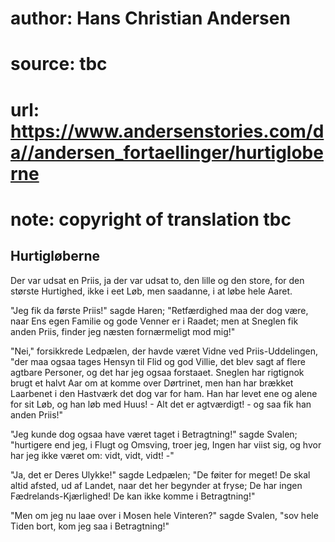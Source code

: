 # author: Hans Christian Andersen
# source: tbc
# url: https://www.andersenstories.com/da//andersen_fortaellinger/hurtigloberne
# note: copyright of translation tbc

## Hurtigløberne 

Der var udsat en Priis, ja der var udsat to, den lille og den store, for
den største Hurtighed, ikke i eet Løb, men saadanne, i at løbe hele
Aaret.

"Jeg fik da første Priis!" sagde Haren; "Retfærdighed maa der dog
være, naar Ens egen Familie og gode Venner er i Raadet; men at Sneglen
fik anden Priis, finder jeg næsten fornærmeligt mod mig!"

"Nei," forsikkrede Ledpælen, der havde været Vidne ved
Priis-Uddelingen, "der maa ogsaa tages Hensyn til Flid og god Villie,
det blev sagt af flere agtbare Personer, og det har jeg ogsaa forstaaet.
Sneglen har rigtignok brugt et halvt Aar om at komme over Dørtrinet, men
han har brækket Laarbenet i den Hastværk det dog var for ham. Han har
levet ene og alene for sit Løb, og han løb med Huus! - Alt det er
agtværdigt! - og saa fik han anden Priis!"

"Jeg kunde dog ogsaa have været taget i Betragtning!" sagde Svalen;
"hurtigere end jeg, i Flugt og Omsving, troer jeg, Ingen har viist sig,
og hvor har jeg ikke været om: vidt, vidt, vidt! -"

"Ja, det er Deres Ulykke!" sagde Ledpælen; "De føiter for meget! De
skal altid afsted, ud af Landet, naar det her begynder at fryse; De har
ingen Fædrelands-Kjærlighed! De kan ikke komme i Betragtning!"

"Men om jeg nu laae over i Mosen hele Vinteren?" sagde Svalen, "sov
hele Tiden bort, kom jeg saa i Betragtning!"
